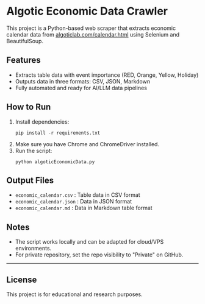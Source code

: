 # Algotic Economic Data Crawler

This project is a Python-based web scraper that extracts economic calendar data from [algoticlab.com/calendar.html](https://algoticlab.com/calendar.html) using Selenium and BeautifulSoup.

## Features
- Extracts table data with event importance (RED, Orange, Yellow, Holiday)
- Outputs data in three formats: CSV, JSON, Markdown
- Fully automated and ready for AI/LLM data pipelines

## How to Run

1. Install dependencies:
    ```
    pip install -r requirements.txt
    ```
2. Make sure you have Chrome and ChromeDriver installed.
3. Run the script:
    ```
    python algoticEconomicData.py
    ```

## Output Files
- `economic_calendar.csv` : Table data in CSV format
- `economic_calendar.json` : Data in JSON format
- `economic_calendar.md` : Data in Markdown table format

## Notes
- The script works locally and can be adapted for cloud/VPS environments.
- For private repository, set the repo visibility to "Private" on GitHub.

---

## License
This project is for educational and research purposes. 